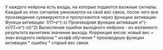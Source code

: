 У каждого нейрона есть входы, на которые подаются вхожные сигналы.
Каждый из этих сигналов умножается на свой вес связи, после чего все произведения суммируются и пропускаются через функцию активации.
Функци активации: 1/(1+e^(-x)
Производная функции активации e^(-x)/((1+e^(-x))^2)
Вычисление ошибки выходного нейрона - из желаемого результата вычитаем значение выхода.
Коррекция весов: новый вес = знач входного нейрона * коэфф обучения * производную функции активации * ошибку * старый вес связи
